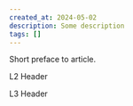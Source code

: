```yaml
---
created_at: 2024-05-02
description: Some description
tags: []
---
```


Short preface to article.

L2 Header

L3 Header
